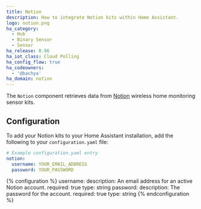 ```yaml
---
title: Notion
description: How to integrate Notion kits within Home Assistant.
logo: notion.png
ha_category:
  - Hub
  - Binary Sensor
  - Sensor
ha_release: 0.96
ha_iot_class: Cloud Polling
ha_config_flow: true
ha_codeowners:
  - '@bachya'
ha_domain: notion
---
```


The `Notion` component retrieves data from [Notion](https://getnotion.com) wireless
home monitoring sensor kits.

## Configuration

To add your Notion kits to your Home Assistant installation, add the following to your
`configuration.yaml` file:

```yaml
# Example configuration.yaml entry
notion:
  username: YOUR_EMAIL_ADDRESS
  password: YOUR_PASSWORD
```

{% configuration %}
username:
  description: An email address for an active Notion account.
  required: true
  type: string
password:
  description: The password for the account.
  required: true
  type: string
{% endconfiguration %}
